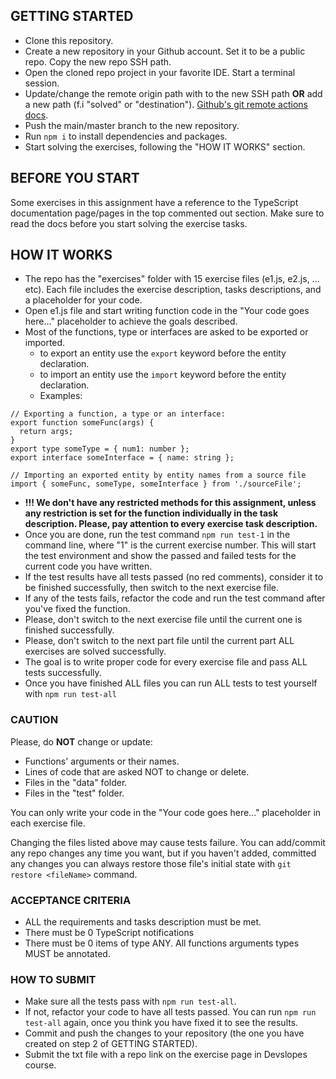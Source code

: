## GETTING STARTED

- Clone this repository.
- Create a new repository in your Github account. Set it to be a public repo. Copy the new repo SSH path.
- Open the cloned repo project in your favorite IDE. Start a terminal session.
- Update/change the remote origin path with to the new SSH path **OR** add a new path (f.i "solved" or "destination"). [Github's git remote actions docs](https://docs.github.com/en/get-started/getting-started-with-git/managing-remote-repositories).
- Push the main/master branch to the new repository.
- Run `npm i` to install dependencies and packages.
- Start solving the exercises, following the "HOW IT WORKS" section.

## BEFORE YOU START

Some exercises in this assignment have a reference to the TypeScript documentation page/pages in the top commented out section. Make sure to read the docs before you start solving the exercise tasks.

## HOW IT WORKS

- The repo has the "exercises" folder with 15 exercise files (e1.js, e2.js, ... etc). Each file includes the exercise description, tasks descriptions, and a placeholder for your code.
- Open e1.js file and start writing function code in the "Your code goes here..." placeholder to achieve the goals described.
- Most of the functions, type or interfaces are asked to be exported or imported.
  - to export an entity use the `export` keyword before the entity declaration.
  - to import an entity use the `import` keyword before the entity declaration.
  - Examples:

```JS
// Exporting a function, a type or an interface:
export function someFunc(args) {
  return args;
}
export type someType = { num1: number };
export interface someInterface = { name: string };

// Importing an exported entity by entity names from a source file
import { someFunc, someType, someInterface } from './sourceFile';
```

- **!!! We don't have any restricted methods for this assignment, unless any restriction is set for the function individually in the task description. Please, pay attention to every exercise task description.**
- Once you are done, run the test command `npm run test-1` in the command line, where "1" is the current exercise number. This will start the test environment and show the passed and failed tests for the current code you have written.
- If the test results have all tests passed (no red comments), consider it to be finished successfully, then switch to the next exercise file.
- If any of the tests fails, refactor the code and run the test command after you've fixed the function.
- Please, don't switch to the next exercise file until the current one is finished successfully.
- Please, don't switch to the next part file until the current part ALL exercises are solved successfully.
- The goal is to write proper code for every exercise file and pass ALL tests successfully.
- Once you have finished ALL files you can run ALL tests to test yourself with `npm run test-all`

### CAUTION

Please, do **NOT** change or update:

- Functions' arguments or their names.
- Lines of code that are asked NOT to change or delete.
- Files in the "data" folder.
- Files in the "test" folder.

You can only write your code in the "Your code goes here..." placeholder in each exercise file.

Changing the files listed above may cause tests failure.
You can add/commit any repo changes any time you want, but if you haven't added, committed any changes you can always restore those file's initial state with `git restore <fileName>` command.

### ACCEPTANCE CRITERIA

- ALL the requirements and tasks description must be met.
- There must be 0 TypeScript notifications
- There must be 0 items of type ANY. All functions arguments types MUST be annotated.

### HOW TO SUBMIT

- Make sure all the tests pass with `npm run test-all`.
- If not, refactor your code to have all tests passed. You can run `npm run test-all` again, once you think you have fixed it to see the results.
- Commit and push the changes to your repository (the one you have created on step 2 of GETTING STARTED).
- Submit the txt file with a repo link on the exercise page in Devslopes course.
